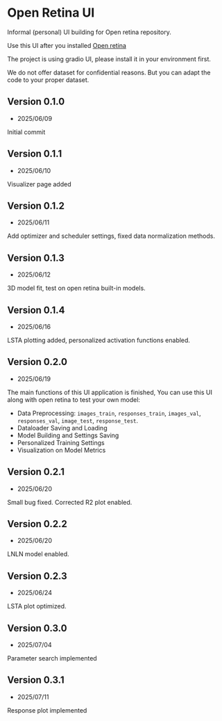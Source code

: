 # Open Retina UI

Informal (personal) UI building for Open retina repository.

Use this UI after you installed [Open retina](https://github.com/open-retina/open-retina)

The project is using gradio UI, please install it in your environment first.

We do not offer dataset for confidential reasons. But you can adapt the code to your proper dataset.

## Version 0.1.0

- 2025/06/09

Initial commit

## Version 0.1.1

- 2025/06/10

Visualizer page added

## Version 0.1.2

- 2025/06/11

Add optimizer and scheduler settings, fixed data normalization methods.

## Version 0.1.3

- 2025/06/12

3D model fit, test on open retina built-in models.

## Version 0.1.4

- 2025/06/16

LSTA plotting added, personalized activation functions enabled.

## Version 0.2.0

- 2025/06/19

The main functions of this UI application is finished, You can use this UI along with open retina to test your own model:

- Data Preprocessing: `images_train`, `responses_train`, `images_val`, `responses_val`, `image_test`, `response_test`.
- Dataloader Saving and Loading
- Model Building and Settings Saving
- Personalized Training Settings
- Visualization on Model Metrics

## Version 0.2.1

- 2025/06/20

Small bug fixed. Corrected R2 plot enabled.

## Version 0.2.2

- 2025/06/20

LNLN model enabled.

## Version 0.2.3

- 2025/06/24

LSTA plot optimized.

## Version 0.3.0

- 2025/07/04

Parameter search implemented

## Version 0.3.1

- 2025/07/11

Response plot implemented